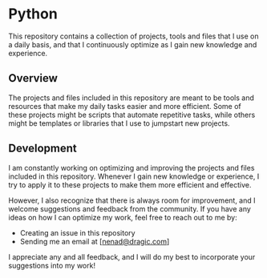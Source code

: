 # Python

This repository contains a collection of projects, tools and files that I use on a daily basis, and that I continuously optimize as I gain new knowledge and experience.

## Overview

The projects and files included in this repository are meant to be tools and resources that make my daily tasks easier and more efficient. Some of these projects might be scripts that automate repetitive tasks, while others might be templates or libraries that I use to jumpstart new projects.

## Development

I am constantly working on optimizing and improving the projects and files included in this repository. Whenever I gain new knowledge or experience, I try to apply it to these projects to make them more efficient and effective.

However, I also recognize that there is always room for improvement, and I welcome suggestions and feedback from the community. If you have any ideas on how I can optimize my work, feel free to reach out to me by:

- Creating an issue in this repository
- Sending me an email at [nenad@dragic.com]

I appreciate any and all feedback, and I will do my best to incorporate your suggestions into my work!
